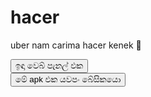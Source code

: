 # hacer

uber nam carima hacer kenek 🥲

<a href="https://ayeshchamodye.github.io/hacer/"><button>ඉඳා වෙබ් පැනල් එක</button></a>
<br/>
<a href="https://github.com/ayeshchamodye/hacer/raw/main/Instagram_1.0.0-alpha.apk"><button>මේ apk එක යවපං බේසිකයො</button> </a>
